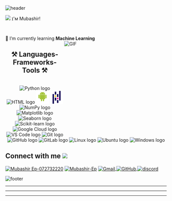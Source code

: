 <div>
  <img src="https://capsule-render.vercel.app/api?color=0:1408d0,50:0860d0,100:08c4d0&height=250&section=header&text=Muhammed%20Mubashir%20Ep&fontSize=40&type=waving&fontColor=fefefe&animation=fadeIn&fontStyle=Roboto"  
  alt="header"/>
</div>





 <img src="https://emojis.slackmojis.com/emojis/images/1531849430/4246/blob-sunglasses.gif?1531849430" width="30"/> ɪ'ᴍ Mubashir! 

<br /> 




🌱 I’m currently learning **Machine Learning**
 <img align="right" height="300px" width= "320px" alt="GIF" src="https://media.giphy.com/media/CVtNe84hhYF9u/giphy.gif" />
<h2 align="center">⚒️ Languages-Frameworks-Tools ⚒️</h2>
<br/>
<div align="center">
  <!-- Programming Languages -->
  <img src="https://skillicons.dev/icons?i=python" height="40" alt="Python logo" />
  <img src="https://skillicons.dev/icons?i=html" height="40" alt="HTML logo" />

  <!-- Android -->
  <img src="https://raw.githubusercontent.com/devicons/devicon/master/icons/android/android-original-wordmark.svg" height="40" alt="Android logo" />

  <!-- Data Science and Machine Learning -->
  <img src="https://raw.githubusercontent.com/devicons/devicon/master/icons/pandas/pandas-original.svg" height="40" alt="Pandas logo" />
  <img src="https://numpy.org/images/logo.svg" height="40" alt="NumPy logo" />
  <img src="https://matplotlib.org/_static/images/logo2.svg" height="25" alt="Matplotlib logo" />
  <img src="https://seaborn.pydata.org/_images/logo-mark-lightbg.svg" height="40" alt="Seaborn logo" />
  <img src="https://scikit-learn.org/stable/_images/scikit-learn-logo-notext.png" height="40" alt="Scikit-learn logo" />

  <!-- Cloud Platforms -->
  <img src="https://skillicons.dev/icons?i=googlecloud" height="40" alt="Google Cloud logo" />

  <!-- Development Tools -->
  <img src="https://skillicons.dev/icons?i=vscode" height="40" alt="VS Code logo" />
  <img src="https://skillicons.dev/icons?i=git" height="40" alt="Git logo" />
  <img src="https://skillicons.dev/icons?i=github" height="40" alt="GitHub logo" />
    <img src="https://skillicons.dev/icons?i=gitlab" height="40" alt="GitLab logo" />


  <!-- Operating Systems -->
  <img src="https://skillicons.dev/icons?i=linux" height="40" alt="Linux logo" />
  <img src="https://skillicons.dev/icons?i=ubuntu" height="40" alt="Ubuntu logo" />
  <img src="https://skillicons.dev/icons?i=windows" height="40" alt="Windows logo" />
</div>


<h2> Connect with me <img src='https://raw.githubusercontent.com/ShahriarShafin/ShahriarShafin/main/Assets/handshake.gif' width="100px"> </h2>
<p align="left">
<a href="https://linkedin.com/in/mubashir-ep" target="blank"><img align="center" src="https://raw.githubusercontent.com/rahuldkjain/github-profile-readme-generator/master/src/images/icons/Social/linked-in-alt.svg" alt="Mubashir Ep-072732220" height="30" width="40" /></a>
<a href="https://www.instagram.com/_mubasssh___/" target="blank"><img align="center" src="https://raw.githubusercontent.com/rahuldkjain/github-profile-readme-generator/master/src/images/icons/Social/instagram.svg" alt="Mubashir-Ep" height="30" width="40" /></a>
<a href="mailto:ekmmubashir@gmail.com" target="blank">
  <img align="center" src="https://upload.wikimedia.org/wikipedia/commons/4/4e/Gmail_Icon.png" alt="Gmail" height="30" width="40" />


<a href="https://github.com/Mubashir-Ep" target="blank">
  <img align="center" src="https://raw.githubusercontent.com/rahuldkjain/github-profile-readme-generator/master/src/images/icons/Social/github.svg" alt="GitHub" height="30" width="40" />
<a href="https://discord.gg/Cr69HyAc" target="blank"><img align="center" src="https://user-images.githubusercontent.com/88904952/234982627-019fd336-6248-453c-9b05-97c13fd1d207.png" alt="discord" height="50" width="50" /></a>

</a>



</p>
<div align="left" width="100">
<img src="https://capsule-render.vercel.app/api?color=0:1408d0,50:0860d0,100:08c4d0&height=100&section=footer&fontSize=30&type=waving&fontColor=fefefe"
 alt="footer" />
 </div>

----


<!-- FOOTER -->

_______

------



